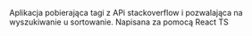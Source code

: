 Aplikacja pobierająca tagi z APi stackoverflow i pozwalająca na wyszukiwanie u sortowanie. Napisana za pomocą React TS
